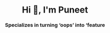 <h1 align="center">Hi 👋, I'm Puneet</h1>
<h3 align="center">Specializes in turning ‘oops’ into ‘feature</h3>

